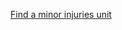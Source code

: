 [Find a minor injuries unit](http://www.nhs.uk/service-search/Minor-injuries-unit/LocationSearch/551)
